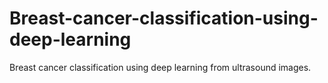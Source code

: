 # Breast-cancer-classification-using-deep-learning
Breast cancer classification using deep learning from ultrasound images.
